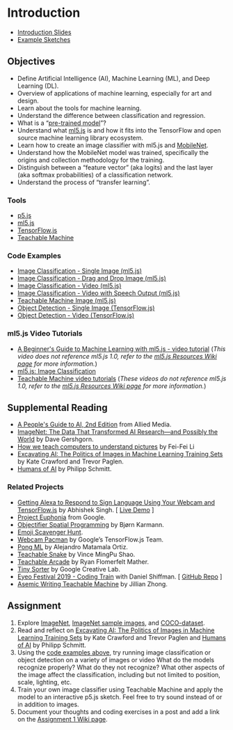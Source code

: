 # Introduction

- [Introduction Slides](https://docs.google.com/presentation/d/1JzMMtg9QbRyOsE14DsPpDvONBW3-dHS7o11HLDj5T2c/edit?usp=sharing)
- [Example Sketches](https://editor.p5js.org/ml_4_cc/collections/bUBxPzueE)

## Objectives

- Define Artificial Intelligence (AI), Machine Learning (ML), and Deep Learning (DL).
- Overview of applications of machine learning, especially for art and design.
- Learn about the tools for machine learning.
- Understand the difference between classification and regression.
- What is a “[pre-trained model](https://docs.ml5js.org/#/learn/ml5-glossary?id=pretrained-model)”?
- Understand what [ml5.js](https://ml5js.org/about/) is and how it fits into the TensorFlow and open source machine learning library ecosystem.
- Learn how to create an image classifier with ml5.js and [MobileNet](https://docs.ml5js.org/#/learn/ml5-glossary?id=mobilenet).
- Understand how the MobileNet model was trained, specifically the origins and collection methodology for the training.
- Distinguish between a “feature vector” (aka logits) and the last layer (aka softmax probabilities) of a classification network.
- Understand the process of “transfer learning”.

### Tools

- [p5.js](https://p5js.org)
- [ml5.js](https://ml5js.org)
- [TensorFlow.js](https://www.tensorflow.org/js)
- [Teachable Machine](https://teachablemachine.withgoogle.com)

### Code Examples

- [Image Classification - Single Image (ml5.js)](https://editor.p5js.org/ml_4_cc/sketches/D71CzHMXL)
- [Image Classification - Drag and Drop Image (ml5.js)](https://editor.p5js.org/ml_4_cc/sketches/Y8fFLERev)
- [Image Classification - Video (ml5.js)](https://editor.p5js.org/ml_4_cc/sketches/-Sr0UJPKC)
- [Image Classification - Video with Speech Output (ml5.js)](https://editor.p5js.org/ml_4_cc/sketches/wDgNVJPKx)
- [Teachable Machine Image (ml5.js)](https://editor.p5js.org/ml_4_cc/sketches/UeAjLnXQz)
- [Object Detection - Single Image (TensorFlow.js)](https://editor.p5js.org/ml_4_cc/sketches/mnLF9Iu4V)
- [Object Detection - Video (TensorFlow.js)](https://editor.p5js.org/ml_4_cc/sketches/-Yt7vSA5U)

### ml5.js Video Tutorials

- [A Beginner's Guide to Machine Learning with ml5.js - video tutorial](https://thecodingtrain.com/tracks/ml5js-beginners-guide/ml5/0-introduction/1-introduction) (_This video does not reference ml5.js 1.0, refer to the [ml5.js Resources Wiki page](https://github.com/ml5js/Intro-ML-Arts-IMA-F24/wiki/ml5.js-Resources#ml5js-10-resources) for more information._)
- [ml5.js: Image Classification](https://thecodingtrain.com/tracks/ml5js-beginners-guide/ml5/1-classification/image-classification)
- [Teachable Machine video tutorials](https://thecodingtrain.com/tracks/teachable-machine) (_These videos do not reference ml5.js 1.0, refer to the [ml5.js Resources Wiki page](https://github.com/ml5js/Intro-ML-Arts-IMA-F24/wiki/ml5.js-Resources#ml5js-10-resources) for more information._)

## Supplemental Reading

- [A People's Guide to AI, 2nd Edition](https://store.alliedmedia.org/collections/a-peoples-guide-to-tech/products/digital-download-a-peoples-guide-to-ai-2nd-edition) from Allied Media.
- [ImageNet: The Data That Transformed AI Research—and Possibly the World](https://qz.com/1034972/the-data-that-changed-the-direction-of-ai-research-and-possibly-the-world/) by Dave Gershgorn.
- [How we teach computers to understand pictures](https://www.youtube.com/watch?v=40riCqvRoMs) by Fei-Fei Li
- [Excavating AI: The Politics of Images in Machine Learning Training Sets](https://www.excavating.ai) by Kate Crawford and Trevor Paglen.
- [Humans of AI](https://humans-of.ai/editorial) by Philipp Schmitt.

### Related Projects

- [Getting Alexa to Respond to Sign Language Using Your Webcam and TensorFlow.js](https://medium.com/tensorflow/getting-alexa-to-respond-to-sign-language-using-your-webcam-and-tensorflow-js-735ccc1e6d3f) by Abhishek Singh. [ [Live Demo](https://shekit.github.io/alexa-sign-language-translator/) ]
- [Project Euphonia](https://www.youtube.com/watch?v=OAdegPmkK-o) from Google.
- [Objectifier Spatial Programming](https://experiments.withgoogle.com/ai/objectifier-spatial-programming) by Bjørn Karmann.
- [Emoji Scavenger Hunt](https://emojiscavengerhunt.withgoogle.com/).
- [Webcam Pacman](https://storage.googleapis.com/tfjs-examples/webcam-transfer-learning/dist/index.html) by Google’s TensorFlow.js Team.
- [Pong ML](https://github.com/matamalaortiz/Pong-ML) by Alejandro Matamala Ortiz.
- [Teachable Snake](https://experiments.withgoogle.com/teachable-snake) by Vince MingPu Shao.
- [Teachable Arcade](https://ryancan.build/projects/teachable-arcade) by Ryan Flomerfelt Mather.
- [Tiny Sorter](https://experiments.withgoogle.com/tiny-sorter) by Google Creative Lab.
- [Eyeo Festival 2019 - Coding Train](https://vimeo.com/354276216) with Daniel Shiffman. [ [GitHub Repo](https://github.com/CodingTrain/Eyeo-Festival-2019) ]
- [Asemic Writing Teachable Machine](http://blog.jzhong.today/computationaltypo/Asemic-Writing-Teachable-Machine/) by Jillian Zhong.

## Assignment

1. Explore [ImageNet](http://image-net.org/index), [ImageNet sample images](https://github.com/EliSchwartz/imagenet-sample-images/blob/master/gallery.md), and [COCO-dataset](https://cocodataset.org/).
2. Read and reflect on [Excavating AI: The Politics of Images in Machine Learning Training Sets](https://www.excavating.ai) by Kate Crawford and Trevor Paglen and [Humans of AI](https://humans-of.ai/editorial) by Philipp Schmitt.
3. Using the [code examples above](#code-examples), try running image classification or object detection on a variety of images or video What do the models recognize properly? What do they not recognize? What other aspects of the image affect the classification, including but not limited to position, scale, lighting, etc.
4. Train your own image classifier using Teachable Machine and apply the model to an interactive p5.js sketch. Feel free to try sound instead of or in addition to images.
5. Document your thoughts and coding exercises in a post and add a link on the [Assignment 1 Wiki page](https://github.com/shiffman/ML-for-Creative-Coding/wiki).

